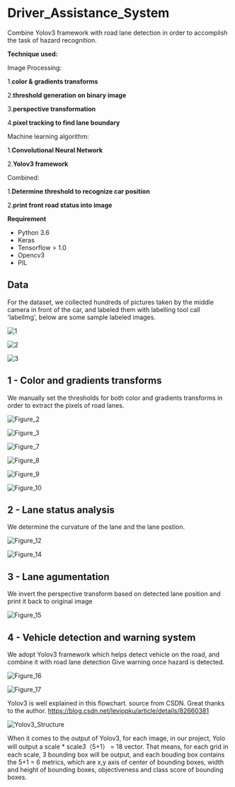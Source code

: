 # Driver_Assistance_System
Combine Yolov3 framework with road lane detection in order to accomplish the task of hazard recognition.

**Technique used:**    

Image Processing:

1.**color & gradients transforms**

2.**threshold generation on binary image**   

3.**perspective transformation**

4.**pixel tracking to find lane boundary**

Machine learning algorithm: 

1.**Convolutional Neural Network**

2.**Yolov3 framework**   

Combined:

1.**Determine threshold to recognize car position**

2.**print front road status into image**  

**Requirement** 

- Python 3.6  
- Keras
- Tensorflow > 1.0   
- Opencv3
- PIL

## Data

For the dataset, we collected hundreds of pictures taken by the middle camera in front of the car, and labeled them with labelling tool call 'labellmg', below are some sample labeled images.

![1](/image/1.png)

![2](/image/2.png)

![3](/image/3.png)

## 1 - Color and gradients transforms

We manually set the thresholds for both color and gradients transforms in order to extract the pixels of road lanes.

![Figure_2](/image/Figure_2.png)

![Figure_3](/image/Figure_3.png)

![Figure_7](/image/Figure_7.png)

![Figure_8](/image/Figure_8.png)

![Figure_9](/image/Figure_9.png)

![Figure_10](/image/Figure_10.png)

## 2 - Lane status analysis

We determine the curvature of the lane and the lane postion.

![Figure_12](/image/Figure_12.png)

![Figure_14](/image/Figure_14.png)

## 3 - Lane agumentation

We invert the perspective transform based on detected lane position and print it back to original image

![Figure_15](/image/Figure_15.png)

## 4 - Vehicle detection and warning system

We adopt Yolov3 framework which helps detect vehicle on the road, and combine it with road lane detection
Give warning once hazard is detected.

![Figure_16](/image/Figure_16.png)

![Figure_17](/image/Figure_17.png)

Yolov3 is well explained in this flowchart. source from CSDN. Great thanks to the author. https://blog.csdn.net/leviopku/article/details/82660381

![Yolov3_Structure](/image/Yolov3_Structure.png)

When it comes to the output of Yolov3, for each image, in our project, Yolo will output a scale * scale*3*（5+1） = 18 vector. That means, for each grid in each scale, 3 bounding box will be output, and each bouding box contains the 5+1 = 6 metrics, which are x,y axis of center of bounding boxes, width and height of bounding boxes, objectiveness and class score of bounding boxes.

